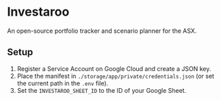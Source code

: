 # Investaroo

An open-source portfolio tracker and scenario planner for the ASX. 

## Setup
1. Register a Service Account on Google Cloud and create a JSON key.
2. Place the manifest in `./storage/app/private/credentials.json` (or set the current path in the `.env` file).
3. Set the `INVESTAROO_SHEET_ID` to the ID of your Google Sheet.
